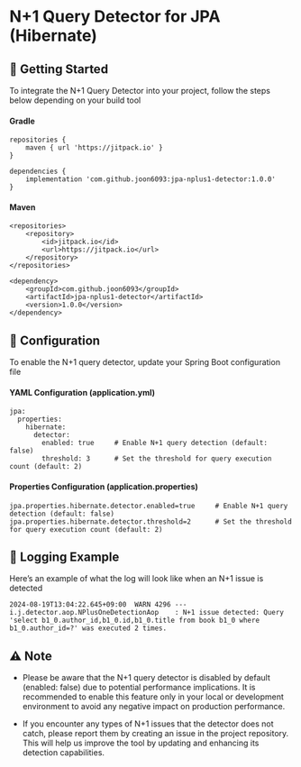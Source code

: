 # N+1 Query Detector for JPA (Hibernate)

## 🚀 Getting Started
To integrate the N+1 Query Detector into your project, follow the steps below depending on your build tool

#### Gradle

```
repositories {
    maven { url 'https://jitpack.io' }
}

dependencies {  
    implementation 'com.github.joon6093:jpa-nplus1-detector:1.0.0'  
}
```

#### Maven

```
<repositories>  
    <repository>  
        <id>jitpack.io</id>  
        <url>https://jitpack.io</url>  
    </repository>  
</repositories>

<dependency>  
    <groupId>com.github.joon6093</groupId>  
    <artifactId>jpa-nplus1-detector</artifactId>  
    <version>1.0.0</version>  
</dependency>
```

## 🔧 Configuration
To enable the N+1 query detector, update your Spring Boot configuration file

#### YAML Configuration (application.yml)
```
jpa:  
  properties:  
    hibernate:  
      detector:  
        enabled: true     # Enable N+1 query detection (default: false)  
        threshold: 3      # Set the threshold for query execution count (default: 2)
```

#### Properties Configuration (application.properties)
```
jpa.properties.hibernate.detector.enabled=true     # Enable N+1 query detection (default: false)
jpa.properties.hibernate.detector.threshold=2      # Set the threshold for query execution count (default: 2)
```

## 📄 Logging Example
Here’s an example of what the log will look like when an N+1 issue is detected
```
2024-08-19T13:04:22.645+09:00  WARN 4296 --- i.j.detector.aop.NPlusOneDetectionAop    : N+1 issue detected: Query 'select b1_0.author_id,b1_0.id,b1_0.title from book b1_0 where b1_0.author_id=?' was executed 2 times.
```

## ⚠️ Note
- Please be aware that the N+1 query detector is disabled by default (enabled: false) due to potential performance implications. It is recommended to enable this feature only in your local or development environment to avoid any negative impact on production performance.

- If you encounter any types of N+1 issues that the detector does not catch, please report them by creating an issue in the project repository. This will help us improve the tool by updating and enhancing its detection capabilities.
